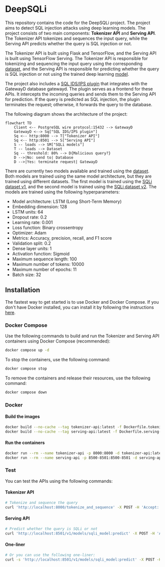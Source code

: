 # DeepSQLi

This repository contains the code for the DeepSQLi project. The project aims to detect SQL injection attacks using deep learning models. The project consists of two main components: **Tokenizer API** and **Serving API**. The Tokenizer API tokenizes and sequences the input query, while the Serving API predicts whether the query is SQL injection or not.

The Tokenizer API is built using Flask and TensorFlow, and the Serving API is built using TensorFlow Serving. The Tokenizer API is responsible for tokenizing and sequencing the input query using the corresponding [dataset](./dataset/), and the Serving API is responsible for predicting whether the query is SQL injection or not using the trained deep learning [model](./sqli_model/).

The project also includes a [SQL IDS/IPS plugin](https://github.com/gatewayd-io/gatewayd-plugin-sql-ids-ips) that integrates with the GatewayD database gatewayd. The plugin serves as a frontend for these APIs. It intercepts the incoming queries and sends them to the Serving API for prediction. If the query is predicted as SQL injection, the plugin terminates the request; otherwise, it forwards the query to the database.

The following diagram shows the architecture of the project:

```mermaid
flowchart TD
    Client <-- PostgreSQL wire protocol:15432 --> GatewayD
    GatewayD <--> Sq["SQL IDS/IPS plugin"]
    Sq <-- http:8000 --> T["Tokenizer API"]
    Sq <-- http:8501 --> S["Serving API"]
    S -- loads --> SM["SQLi models"]
    T -- loads --> Dataset
    Sq -- threshold: 80% --> D{Malicious query?}
    D -->|No: send to| Database
    D -->|Yes: terminate request| GatewayD
```

There are currently two models available and trained using the [dataset](./dataset/). Both models are trained using the same model architecture, but they are trained using different datasets. The first model is trained using the [SQLi dataset v1](./dataset/sqli_dataset1.csv), and the second model is trained using the [SQLi dataset v2](./dataset/sqli_dataset2.csv). The models are trained using the following hyperparameters:

- Model architecture: LSTM (Long Short-Term Memory)
- Embedding dimension: 128
- LSTM units: 64
- Dropout rate: 0.2
- Learning rate: 0.001
- Loss function: Binary crossentropy
- Optimizer: Adam
- Metrics: Accuracy, precision, recall, and F1 score
- Validation split: 0.2
- Dense layer units: 1
- Activation function: Sigmoid
- Maximum sequence length: 100
- Maximum number of tokens: 10000
- Maximum number of epochs: 11
- Batch size: 32

## Installation

The fastest way to get started is to use Docker and Docker Compose. If you don't have Docker installed, you can install it by following the instructions [here](https://docs.docker.com/get-docker/).

### Docker Compose

Use the following commands to build and run the Tokenizer and Serving API containers using Docker Compose (recommended):

```bash
docker compose up -d
```

To stop the containers, use the following command:

```bash
docker compose stop
```

To remove the containers and release their resources, use the following command:

```bash
docker compose down
```

### Docker

#### Build the images

```bash
docker build --no-cache --tag tokenizer-api:latest -f Dockerfile.tokenizer-api .
docker build --no-cache --tag serving-api:latest -f Dockerfile.serving-api .
```

#### Run the containers

```bash
docker run --rm --name tokenizer-api -p 8000:8000 -d tokenizer-api:latest
docker run --rm --name serving-api -p 8500-8501:8500-8501 -d serving-api:latest
```

### Test

You can test the APIs using the following commands:

#### Tokenizer API

```bash
# Tokenize and sequence the query
curl 'http://localhost:8000/tokenize_and_sequence' -X POST -H 'Accept: application/json' -H 'Content-Type: application/json' --data-raw '{"query":"select * from users where id = 1 or 1=1"}'
```

#### Serving API

```bash
# Predict whether the query is SQLi or not
curl 'http://localhost:8501/v1/models/sqli_model:predict' -X POST -H 'Accept: application/json' -H 'Content-Type: application/json' --data-raw '{"inputs":[[0,0,0,0,0,0,0,0,0,0,0,0,0,0,0,0,0,0,0,0,0,0,0,0,0,0,0,0,0,0,0,0,0,0,0,0,0,0,0,0,0,0,0,0,0,0,0,0,0,0,0,0,0,0,0,0,0,0,0,0,0,0,0,0,0,0,0,0,0,0,0,0,0,0,0,0,0,0,0,0,0,0,0,0,0,0,0,0,0,0,0,1,2,21,4,32,3,10,3,3]]}'
```

#### One-liner

```bash
# Or you can use the following one-liner:
curl -s 'http://localhost:8501/v1/models/sqli_model:predict' -X POST -H 'Accept: application/json' -H 'Content-Type: application/json' --data-raw '{"inputs":['$(curl -s 'http://localhost:8000/tokenize_and_sequence' -X POST -H 'Accept: application/json' -H 'Content-Type: application/json' --data-raw '{"query":"select * from users where id = 1 or 1=1"}' | jq -c .tokens)']}' | jq
```

